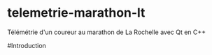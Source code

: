 # telemetrie-marathon-lt
Télémétrie d'un coureur au marathon de La Rochelle avec Qt en C++

#Introduction
